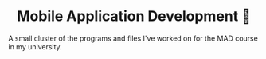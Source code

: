 <div align="center">
<h1>Mobile Application Development 📱</h1>
</div>


A small cluster of the programs and files I've worked on for the MAD course in my university.
